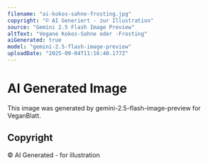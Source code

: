```yaml
---
filename: "ai-kokos-sahne-frosting.jpg"
copyright: "© AI Generiert - zur Illustration"
source: "Gemini 2.5 Flash Image Preview"
altText: "Vegane Kokos-Sahne oder -Frosting"
aiGenerated: true
model: "gemini-2.5-flash-image-preview"
uploadDate: "2025-09-04T11:16:40.177Z"
---
```


# AI Generated Image

This image was generated by gemini-2.5-flash-image-preview for VeganBlatt.

## Copyright
© AI Generated - for illustration
